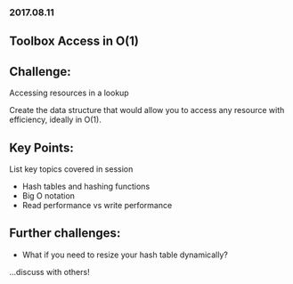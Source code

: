 
### 2017.08.11
## Toolbox Access in O(1)

## Challenge:

Accessing resources in a lookup

Create the data structure that would allow you to access any resource with efficiency, ideally in O(1).


## Key Points:

List key topics covered in session
+ Hash tables and hashing functions
+ Big O notation
+ Read performance vs write performance


## Further challenges:

+ What if you need to resize your hash table dynamically?

...discuss with others!
